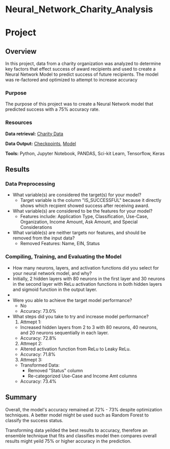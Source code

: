 # Neural_Network_Charity_Analysis
# Project
## Overview
In this project, data from a charity organization was analyzed to determine key factors that effect success of award recipients and used to create a Neural Network Model to predict success of future recipients. The model was re-factored and optimized to attempt to increase accuracy 

### Purpose
The purpose of this project was to create a Neural Network model that predicted success with a 75% accuracy rate.

### Resources
**Data retrieval:** [Charity Data](/Resources/charity_data.csv)

**Data Output:** [Checkpoints](/Checkpoints/), [Model](/Checkpoints/AlphabetSoupCharity.h5)

**Tools:** Python, Jupyter Notebook, PANDAS, Sci-kit Learn, Tensorflow, Keras
<br>

## Results
### Data Preprocessing
 - What variable(s) are considered the target(s) for your model?
   - Target variable is the column "IS_SUCCESSFUL" because it directly shows which recpient showed success after receiving award. 
 - What variable(s) are considered to be the features for your model?
   - Features include: Application Type, Classification, Use-Case, Organization, Income Amount, Ask Amount, and Special Considerations
 - What variable(s) are neither targets nor features, and should be removed from the input data?
   - Removed Features: Name, EIN, Status
### Compiling, Training, and Evaluating the Model
 - How many neurons, layers, and activation functions did you select for your neural network model, and why?
  - Initially, 2 hidden layers with 80 neurons in the first layer and 30 neurons in the second layer with ReLu activation functions in both hidden layers and sigmoid function in the output layer. 
  - 
 - Were you able to achieve the target model performance?
   - No
   - Accuracy: 73.0%
 - What steps did you take to try and increase model performance?
   1. Attmept 1:
    - Increased hidden layers from 2 to 3 with 80 neurons, 40 neurons, and 20 neurons sequentially in each layer. 
    - Accuracy: 72.8%
   2. Attmept 2:
    - Altered activation function from ReLu to Leaky ReLu. 
    - Accuracy: 71.8%
   3. Attmept 3:
    - Transformed Data: 
        - Removed "Status" column
        - Re-categorized Use-Case and Income Amt columns 
    - Accuracy: 73.4%


## Summary
Overall, the model's accuracy remained at 72% - 73% despite optimization techniques. A better model might be used such as Random Forest to classify the success status. 

Transforming data yeilded the best results to accuracy, therefore an ensemble technique that fits and classifies model then compares overall results might yeild 75% or higher accuracy in the prediction. 